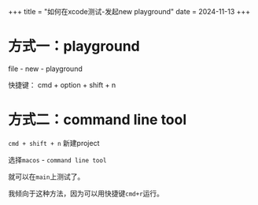 +++
title = "如何在xcode测试-发起new playground"
date = 2024-11-13
+++

# 方式一：playground

file - new - playground

快捷键：
cmd + option + shift + n

# 方式二：command line tool

`cmd + shift + n` 新建project

选择`macos` - `command line tool`

就可以在`main`上测试了。

我倾向于这种方法，因为可以用快捷键`cmd+r`运行。
